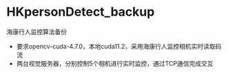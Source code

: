 # HKpersonDetect_backup
海康行人监控算法备份
- 要求opencv-cuda-4.7.0，本地cuda11.2，采用海康行人监控相机实时读取码流
- 两台视觉服务器，分别控制5个相机进行实时监控，通过TCP通信完成交互